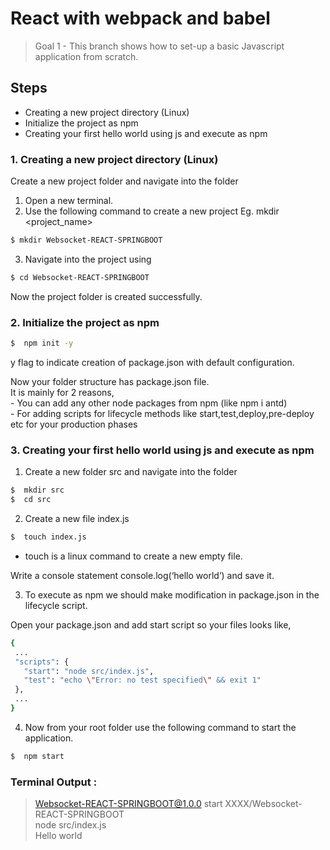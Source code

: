 # React with webpack and babel 
> Goal 1 - This branch shows how to set-up a basic Javascript application from scratch.

## Steps
  - Creating a new project directory (Linux)
  - Initialize the project as npm
  - Creating your first hello world using js and execute as npm


### 1. Creating a new project directory (Linux)
Create a new project folder and navigate into the folder
1.  Open a new terminal.
2.  Use the following command to create a new project
Eg. mkdir <project_name>
```sh
$ mkdir Websocket-REACT-SPRINGBOOT
```
3.  Navigate into the project using
```sh
$ cd Websocket-REACT-SPRINGBOOT
```
Now the project folder is created successfully.

### 2. Initialize the project as npm
```sh
$  npm init -y
```
  y flag to indicate creation of package.json with default configuration.
           
  Now your folder structure has package.json file.\
	It is mainly for 2 reasons,\
    - You can add any other node packages from npm (like npm i antd)\
    - For adding scripts for lifecycle methods like start,test,deploy,pre-deploy etc for your production phases 

### 3. Creating your first hello world using js and execute as npm
  1.  Create a new folder src and navigate into the folder
```sh
$  mkdir src
$  cd src
```
  2.  Create a new file index.js
```sh
$  touch index.js
```
- touch <filename> is a linux command to create a new empty file.

Write a console statement console.log(‘hello world’) and save it.

   3. To execute as npm we should make modification in package.json in the lifecycle script.
 
 Open your package.json and add start script so your files looks like,
 ```sh
{
  ...
  "scripts": {
    "start": "node src/index.js",
    "test": "echo \"Error: no test specified\" && exit 1"
  },
  ...
}
```
   4.  Now from your root folder use the following command to start the application. 
```sh
$  npm start
```

### Terminal Output : 

> Websocket-REACT-SPRINGBOOT@1.0.0 start XXXX/Websocket-REACT-SPRINGBOOT\
> node src/index.js\
> Hello world







